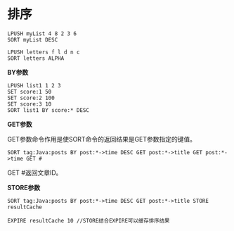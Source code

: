 # 排序

```
LPUSH myList 4 8 2 3 6
SORT myList DESC
```

```
LPUSH letters f l d n c
SORT letters ALPHA
```

**BY参数**

```
LPUSH list1 1 2 3
SET score:1 50
SET score:2 100
SET score:3 10
SORT list1 BY score:* DESC
```

**GET参数**

GET参数命令作用是使SORT命令的返回结果是GET参数指定的键值。

`SORT tag:Java:posts BY post:*->time DESC GET post:*->title GET post:*->time GET #`

GET #返回文章ID。

**STORE参数**

`SORT tag:Java:posts BY post:*->time DESC GET post:*->title STORE resultCache`

`EXPIRE resultCache 10 //STORE结合EXPIRE可以缓存排序结果`

